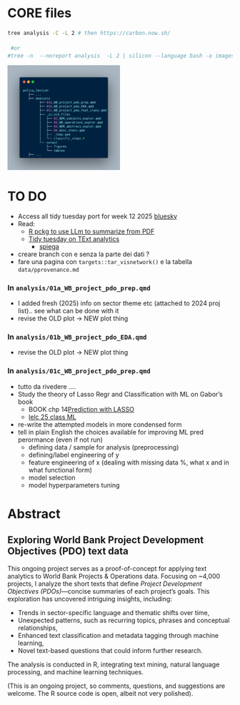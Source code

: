 

<!-- README.md is generated from README.qmd. Please edit that file -->

# CORE files

``` bash
tree analysis -C -L 2 # then https://carbon.now.sh/
 
 #or 
#tree -n  --noreport analysis  -L 2 | silicon --language bash -o images/tree.png
```

<img src="images/tree.png" style="width:50.0%" alt="tree" />

# TO DO

- Access all tidy tuesday port for week 12 2025
  [bluesky](https://bsky.app/search?q=week+12+%23tidytuesday)
- Read:
  - [R pckg to use LLm to summarize from
    PDF](https://posit.co/blog/mall-ai-powered-text-analysis/)
  - [Tidy tuesday on TExt
    analytics](https://github.com/rfordatascience/tidytuesday/blob/main/data/2025/2025-03-25/readme.md)
    - [spiega](https://gregoryvdvinne.github.io/Text-Mining-Amazon-Budgets.html)
- creare branch con e senza la parte dei dati ?
- fare una pagina con `targets::tar_visnetwork()` e la tabella
  `data/pprovenance.md`

### In `analysis/01a_WB_project_pdo_prep.qmd`

- I added fresh (2025) info on sector theme etc (attached to 2024 proj
  list).. see what can be done with it
- revise the OLD plot -\> NEW plot thing

### In `analysis/01b_WB_project_pdo_EDA.qmd`

- revise the OLD plot -\> NEW plot thing

### In `analysis/01c_WB_project_pdo_prep.qmd`

- tutto da rivedere ….
- Study the theory of Lasso Regr and Classification with ML on Gabor’s
  book
  - BOOK chp 14[Prediction with
    LASSO](https://github.com/gabors-data-analysis/da-coding-rstats/tree/main/lecture22-lasso)
  - [lelc 25 class
    ML](https://github.com/gabors-data-analysis/da-coding-rstats/tree/main/lecture25-classification-wML)
- re-write the attempted models in more condensed form
- tell in plain English the choices available for improving ML pred
  perormance (even if not run)
  - defining data / sample for analysis (preprocessing)
  - defining/label engineering of y
  - feature engineering of x (dealing with missing data %, what x and in
    what functional form)
  - model selection
  - model hyperparameters tuning

<!-- 
# + mandare a 
#    + tipo di Data ninja
#    + tipo Vincenzo
#    + gianni  
#    + michele MD a DC 
-->

# Abstract

## Exploring World Bank Project Development Objectives (PDO) text data

This ongoing project serves as a proof-of-concept for applying text
analytics to World Bank Projects & Operations data. Focusing on ~4,000
projects, I analyze the short texts that define *Project Development
Objectives (PDOs)*—concise summaries of each project’s goals. This
exploration has uncovered intriguing insights, including:

- Trends in sector-specific language and thematic shifts over time,  
- Unexpected patterns, such as recurring topics, phrases and conceptual
  relationships,  
- Enhanced text classification and metadata tagging through machine
  learning,  
- Novel text-based questions that could inform further research.

The analysis is conducted in R, integrating text mining, natural
language processing, and machine learning techniques.

(This is an ongoing project, so comments, questions, and suggestions are
welcome. The R source code is open, albeit not very polished).
